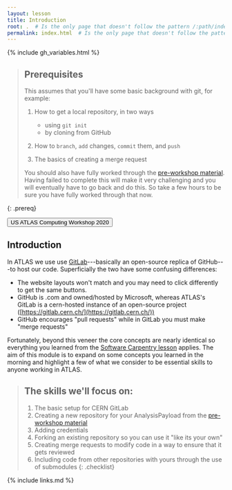 ```yaml
---
layout: lesson
title: Introduction
root: .  # Is the only page that doesn't follow the pattern /:path/index.html
permalink: index.html  # Is the only page that doesn't follow the pattern /:path/index.html
---
```


{% include gh_variables.html %}

> ## Prerequisites
>
> This assumes that you'll have some basic background with git, for example:
>
> 1. How to get a local repository, in two ways
>     * using `git init`
>     * by cloning from GitHub
>
> 2. How to `branch`, `add` changes, `commit` them, and `push`
> 3. The basics of creating a merge request
>
> You should also have fully worked through the [pre-workshop material](https://adjackp.github.io/pre-workshopMaterial/). Having
> failed to complete this will make it very challenging and you will eventually have to go back and do this.  So take a few hours to
> be sure you have fully worked through that now.
>
{: .prereq}

<div class="text-center">
<a href="{{https://matthewfeickert.github.io/usatlas-computing-bootcamp-2020/}}">
    <button type="button" class="btn btn-info" style="text-align:center">US ATLAS Computing Workshop 2020</button>
</a>
</div>

Introduction
------------

In ATLAS we use use [GitLab](https://about.gitlab.com/)---basically an open-source replica of GitHub---to host our code.
Superficially the two have some confusing differences:

- The website layouts won't match and you may need to click differently to get the same buttons.
- GitHub is .com and owned/hosted by Microsoft, whereas ATLAS's GitLab is a cern-hosted instance of an open-source project ([https://gitlab.cern.ch/](https://gitlab.cern.ch/))
- GitHub encourages "pull requests" while in GitLab you must make "merge requests"

Fortunately, beyond this veneer the core concepts are nearly identical so everything you learned from the [Software Carpentry lesson](http://swcarpentry.github.io/git-novice/) applies.
The aim of this module is to expand on some concepts you learned in the morning and highlight a few of what we consider to
be essential skills to anyone working in ATLAS.

> ## The skills we'll focus on:
>
> 1.  The basic setup for CERN GitLab
> 2.  Creating a new repository for your AnalysisPayload from the [pre-workshop material](https://adjackp.github.io/pre-workshopMaterial/)
> 3.  Adding credentials
> 4.  Forking an existing repository so you can use it "like its your own"
> 5.  Creating merge requests to modify code in a way to ensure that it gets reviewed
> 6.  Including code from other repositories with yours through the use of submodules
{: .checklist}

{% include links.md %}


